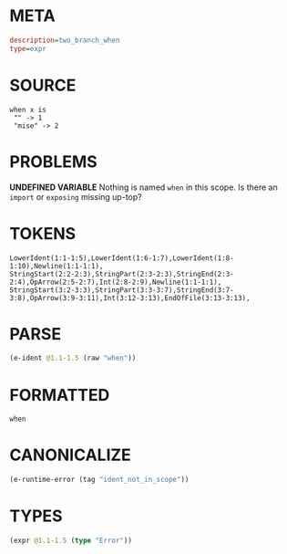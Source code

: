 # META
~~~ini
description=two_branch_when
type=expr
~~~
# SOURCE
~~~roc
when x is
 "" -> 1
 "mise" -> 2
~~~
# PROBLEMS
**UNDEFINED VARIABLE**
Nothing is named `when` in this scope.
Is there an `import` or `exposing` missing up-top?

# TOKENS
~~~zig
LowerIdent(1:1-1:5),LowerIdent(1:6-1:7),LowerIdent(1:8-1:10),Newline(1:1-1:1),
StringStart(2:2-2:3),StringPart(2:3-2:3),StringEnd(2:3-2:4),OpArrow(2:5-2:7),Int(2:8-2:9),Newline(1:1-1:1),
StringStart(3:2-3:3),StringPart(3:3-3:7),StringEnd(3:7-3:8),OpArrow(3:9-3:11),Int(3:12-3:13),EndOfFile(3:13-3:13),
~~~
# PARSE
~~~clojure
(e-ident @1.1-1.5 (raw "when"))
~~~
# FORMATTED
~~~roc
when
~~~
# CANONICALIZE
~~~clojure
(e-runtime-error (tag "ident_not_in_scope"))
~~~
# TYPES
~~~clojure
(expr @1.1-1.5 (type "Error"))
~~~
